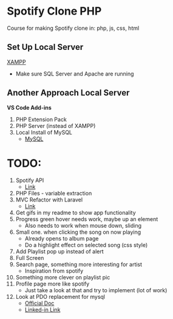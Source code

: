 # Spotify Clone PHP

Course for making Spotify clone in: php, js, css, html

## Set Up Local Server

[XAMPP](https://www.apachefriends.org/index.html)

- Make sure SQL Server and Apache are running

## Another Approach Local Server

**VS Code Add-ins**

1. PHP Extension Pack
1. PHP Server (instead of XAMPP)
1. Local Install of MySQL
   - [MySQL](https://dev.mysql.com/downloads/mysql/)

# TODO:

1. Spotify API
   - [Link](https://developer.spotify.com/documentation/web-api/)
1. PHP Files - variable extraction
1. MVC Refactor with Laravel
   - [Link](https://laravel.com/)
1. Get gifs in my readme to show app functionality
1. Progress green hover needs work, maybe up an element
   - Also needs to work when mouse down, sliding
1. Small one. when clicking the song on now playing
   - Already opens to album page
   - Do a highlight effect on selected song (css style)
1. Add Playlist pop up instead of alert
1. Full Screen
1. Search page, something more interesting for artist
   - Inspiration from spotify
1. Something more clever on playlist pic
1. Profile page more like spotify
   - Just take a look at that and try to implement (lot of work)
1. Look at PDO replacement for mysql
   - [Official Doc](https://www.php.net/manual/en/book.pdo.php)
   - [Linked-in Link](https://www.linkedin.com/pulse/why-should-you-switch-pdo-from-mysql-mysqli-diwaker-mishra/)
